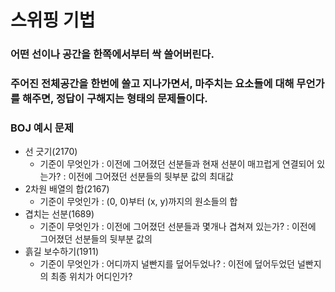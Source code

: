 # 스위핑 기법

### 어떤 선이나 공간을 한쪽에서부터 싹 쓸어버린다.
### 주어진 전체공간을 한번에 쓸고 지나가면서, 마주치는 요소들에 대해 무언가를 해주면, 정답이 구해지는 형태의 문제들이다.

### BOJ 예시 문제
  - 선 긋기(2170)
    - 기준이 무엇인가 : 이전에 그어졌던 선분들과 현재 선분이 매끄럽게 연결되어 있는가? : 이전에 그어졌던 선분들의 뒷부분 값의 최대값
  - 2차원 배열의 합(2167)
    - 기준이 무엇인가 : (0, 0)부터 (x, y)까지의 원소들의 합
  - 겹치는 선분(1689)
    - 기준이 무엇인가 : 이전에 그어졌던 선분들과 몇개나 겹쳐져 있는가? : 이전에 그어졌던 선분들의 뒷부분 값의 
  - 흙길 보수하기(1911)
    - 기준이 무엇인가 : 어디까지 널빤지를 덮어두었나? : 이전에 덮어두었던 널빤지의 최종 위치가 어디인가? 
